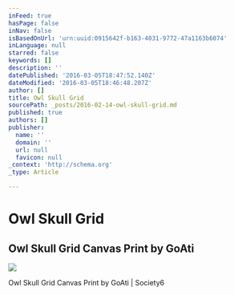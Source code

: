 ```yaml
---
inFeed: true
hasPage: false
inNav: false
isBasedOnUrl: 'urn:uuid:0915642f-b163-4031-9772-47a1163b6074'
inLanguage: null
starred: false
keywords: []
description: ''
datePublished: '2016-03-05T18:47:52.140Z'
dateModified: '2016-03-05T18:46:48.207Z'
author: []
title: Owl Skull Grid
sourcePath: _posts/2016-02-14-owl-skull-grid.md
published: true
authors: []
publisher:
  name: ''
  domain: ''
  url: null
  favicon: null
_context: 'http://schema.org'
_type: Article

---
```

# Owl Skull Grid

<article style=""><h1>Owl Skull Grid Canvas Print by GoAti</h1><img src="https://s3-us-west-2.amazonaws.com/the-grid-img/p/df55db8be8550ee7d8bd08b3d8bc4ab07dfadd27.jpg" /></article>

Owl Skull Grid Canvas Print by GoAti | Society6